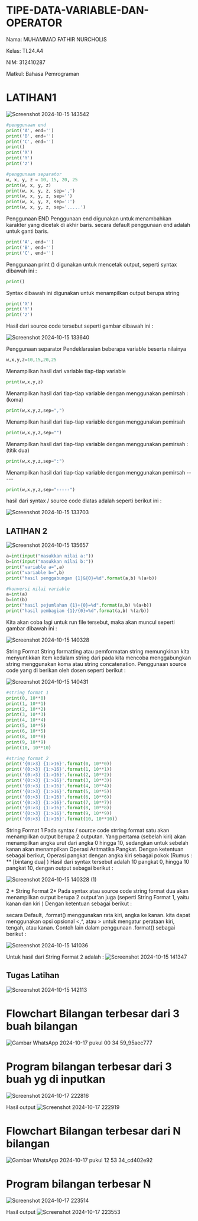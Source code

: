 # TIPE-DATA-VARIABLE-DAN-OPERATOR
Nama: MUHAMMAD FATHIR NURCHOLIS

Kelas: TI.24.A4

NIM: 312410287

Matkul: Bahasa Pemrograman

# LATIHAN1
![Screenshot 2024-10-15 143542](https://github.com/user-attachments/assets/618c6e38-97cb-46e1-a4e1-53ac91538752)

```python
#penggunaan end
print('A', end='')
print('B', end='')
print('C', end='')
print()
print('X')
print('Y')
print('z')

#penggunaan separator
w, x, y, z = 10, 15, 20, 25
print(w, x, y, z)
print(w, x, y, z, sep=',')
print(w, x, y, z, sep='')
print(w, x, y, z, sep=':')
print(w, x, y, z, sep='.....')
````

Penggunaan END Penggunaan end digunakan untuk menambahkan karakter yang dicetak di akhir baris. secara default penggunaan end adalah untuk ganti baris.

```python
print('A', end='')
print('B', end='')
print('C', end='')
```
Penggunaan print () digunakan untuk mencetak output, seperti syntax dibawah ini :
```python
print()
```
Syntax dibawah ini digunakan untuk menampilkan output berupa string
```python
print('X')
print('Y')
print('z')
```
Hasil dari source code tersebut seperti gambar dibawah ini :

![Screenshot 2024-10-15 133640](https://github.com/user-attachments/assets/ef44fa5f-a2ef-4dbc-a91d-1ffb53a372d8)

Penggunaan separator
Pendeklarasian beberapa variable beserta nilainya
```python
w,x,y,z=10,15,20,25
```
Menampilkan hasil dari variable tiap-tiap variable
```python
print(w,x,y,z)
```
Menampilkan hasil dari tiap-tiap variable dengan menggunakan pemirsah : (koma)
```python
print(w,x,y,z,sep=",")
```
Menampilkan hasil dari tiap-tiap variable dengan menggunakan pemirsah

```python
print(w,x,y,z,sep="")
```
Menampilkan hasil dari tiap-tiap variable dengan menggunakan pemirsah : (titik dua)
```python
print(w,x,y,z,sep=":")
```
Menampilkan hasil dari tiap-tiap variable dengan menggunakan pemirsah -----
```python
print(w,x,y,z,sep="-----")
```
hasil dari syntax / source code diatas adalah seperti berikut ini :

![Screenshot 2024-10-15 133703](https://github.com/user-attachments/assets/089dc55e-ba8e-4930-b2ee-ee42241bff68)

## LATIHAN 2

![Screenshot 2024-10-15 135657](https://github.com/user-attachments/assets/16cbeee1-5ed0-4192-8417-364c47dec8cc)

```python
a=int(input("masukkan nilai a:"))
b=int(input("masukkan nilai b:"))
print("variable a=",a)
print("variable b=",b)
print("hasil penggabungan {1}&{0}=%d".format(a,b) %(a+b))

#konversi nilai variable
a=int(a)
b=int(b)
print("hasil pejumlahan {1}+{0}=%d".format(a,b) %(a+b))
print("hasil pembagian {1}/{0}=%d".format(a,b) %(a/b))
```
Kita akan coba lagi untuk run file tersebut, maka akan muncul seperti gambar dibawah ini :

![Screenshot 2024-10-15 140328](https://github.com/user-attachments/assets/f33bc0bc-afad-4da8-b7cb-7baa5a9ece4d)

String Format
String formatting atau pemformatan string memungkinan kita menyuntikkan item kedalam string dari pada kita mencoba menggabungkan string menggunakan koma atau string concatenation.
Penggunaan source code yang di berikan oleh dosen seperti berikut :

![Screenshot 2024-10-15 140431](https://github.com/user-attachments/assets/ab9de958-0e2e-4c6b-8854-515217a8fdca)

```python
#string format 1
print(0, 10**0)
print(1, 10**1)
print(2, 10**2)
print(3, 10**3)
print(4, 10**4)
print(5, 10**5)
print(6, 10**5)
print(8, 10**8)
print(9, 10**9)
print(10, 10**10)

#string format 2
print('{0:>3} {1:>16}'.format(0, 10**0))
print('{0:>3} {1:>16}'.format(1, 10**1))
print('{0:>3} {1:>16}'.format(2, 10**2))
print('{0:>3} {1:>16}'.format(3, 10**3))
print('{0:>3} {1:>16}'.format(4, 10**4))
print('{0:>3} {1:>16}'.format(5, 10**5))
print('{0:>3} {1:>16}'.format(6, 10**6))
print('{0:>3} {1:>16}'.format(7, 10**7))
print('{0:>3} {1:>16}'.format(8, 10**8))
print('{0:>3} {1:>16}'.format(9, 10**9))
print('{0:>3} {1:>16}'.format(10, 10**10))
```
String Format 1
Pada syntax / source code strring format satu akan menampilkan output berupa 2 outputan.
Yang pertama (sebelah kiri) akan menampilkan angka urut dari angka 0 hingga 10, sedangkan untuk sebelah kanan akan menampilkan Operasi Aritmatika Pangkat.
Dengan ketentuan sebagai berikut, Operasi pangkat dengan angka kiri sebagai pokok (Rumus : ** [bintang dua] )
Hasil dari syntax tersebut adalah 10 pangkat 0, hingga 10 pangkat 10, dengan output sebagai berikut :

![Screenshot 2024-10-15 140328 (1)](https://github.com/user-attachments/assets/b415ca9d-00e1-42c0-a846-74bd2f0e45d0)


2 * String Format 2*
Pada syntax atau source code string format dua akan menampilkan output berupa 2 output'an juga (seperti String Format 1, yaitu kanan dan kiri )
Dengan ketentuan sebagai berikut :

secara Default, .format() menggunakan rata kiri, angka ke kanan. kita dapat menggunakan opsi opsional <,^, atau > untuk mengatur perataan kiri, tengah, atau kanan. Contoh lain dalam penggunaan .format() sebagai berikut :

![Screenshot 2024-10-15 141036](https://github.com/user-attachments/assets/5399a82d-2ead-4f0a-8e17-1d88e84c0029)

Untuk hasil dari String Format 2 adalah :
![Screenshot 2024-10-15 141347](https://github.com/user-attachments/assets/d63bee4a-8df3-45c2-8b6e-2b89604a9c90)
## Tugas Latihan
![Screenshot 2024-10-15 142113](https://github.com/user-attachments/assets/9ea65194-c8e2-429c-9467-239bd76cedad)

# Flowchart Bilangan terbesar dari 3 buah bilangan
![Gambar WhatsApp 2024-10-17 pukul 00 34 59_95aec777](https://github.com/user-attachments/assets/1fe259a9-f0db-4bf9-9a9f-55381f773917)

# Program bilangan terbesar dari 3 buah yg di inputkan
![Screenshot 2024-10-17 222816](https://github.com/user-attachments/assets/bfcdd8e1-a718-4741-8388-0c0f6f9e56a4)

Hasil output
![Screenshot 2024-10-17 222919](https://github.com/user-attachments/assets/5748e259-c5bd-45bb-8fff-fadc70b90330)

# Flowchart Bilangan terbesar dari N bilangan
![Gambar WhatsApp 2024-10-17 pukul 12 53 34_cd402e92](https://github.com/user-attachments/assets/bd6df8ad-0733-4d22-a152-4d345b0f494f)

# Program bilangan terbesar N 
![Screenshot 2024-10-17 223514](https://github.com/user-attachments/assets/124c1aeb-8836-44ed-80f8-d882efe94902)

Hasil output
![Screenshot 2024-10-17 223553](https://github.com/user-attachments/assets/d681e4c7-0cc9-488d-b38c-c9bed67ca054)
